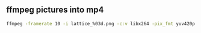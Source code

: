 ## ffmpeg pictures into mp4
```bash
ffmpeg -framerate 10 -i lattice_%03d.png -c:v libx264 -pix_fmt yuv420p -r 30 lattice_animation.mp4

```
